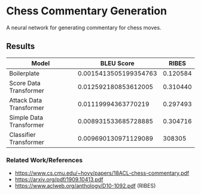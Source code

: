 # Chess Commentary Generation

A neural network for generating commentary for chess moves.

## Results

| Model | BLEU Score | RIBES |
| ----- | ---------- | ----- |
| Boilerplate | 0.0015413505199354763 | 0.120584 |
| Score Data Transformer | 0.012592180853612005 | 0.310440 | 
| Attack Data Transformer | 0.01119994363770219 | 0.297493 |
| Simple Data Transformer | 0.008931533685728885 | 0.304716 |
| Classifier Transformer | 0.009690130971129089 | 308305 |

### Related Work/References
- https://www.cs.cmu.edu/~hovy/papers/18ACL-chess-commentary.pdf
- https://arxiv.org/pdf/1909.10413.pdf
- https://www.aclweb.org/anthology/D10-1092.pdf (RIBES)
